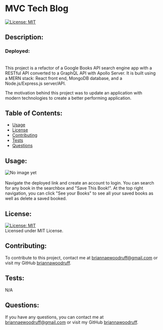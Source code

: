   # MVC Tech Blog
  [![License: MIT](https://img.shields.io/badge/License-MIT-yellow.svg)](https://opensource.org/licenses/MIT)

  ## Description:
  ### Deployed:  <br /><br /> 
  This project is a refactor of a Google Books API search engine app with a RESTful API converted to a GraphQL API with Apollo Server. It is built using a MERN stack: React front end, MongoDB database, and a Node.js/Express.js server/API.

  The motivation behind this project was to update an application with modern technologies to create a better performing application.
  <br />

  ## Table of Contents:
  * [Usage](#usage)
  * [License](#license)
  * [Contributing](#contributing)
  * [Tests](#tests)
  * [Questions](#questions)
  
  ## Usage:
  ![No image yet](public/media/) <br />  <br /> Navigate the deployed link and create an account to login. You can search for any book in the searchbox and "Save This Book!". At the top right navigation, you can click "See your Books" to see all your saved books as well as delete a saved booked.

  ## License: 
  [![License: MIT](https://img.shields.io/badge/License-MIT-yellow.svg)](https://opensource.org/licenses/MIT)
  <br />
  Licensed under MIT License.
  <br />

  ## Contributing:
  To contribute to this project, contact me at 
  briannaewoodruff@gmail.com or visit my GitHub [briannawoodruff](https://github.com/briannawoodruff).
  <br />

  ## Tests:
  N/A
  <br />
  
  ## Questions:
  If you have any questions, you can contact me at briannaewoodruff@gmail.com or visit my GitHub [briannawoodruff](https://github.com/briannawoodruff).